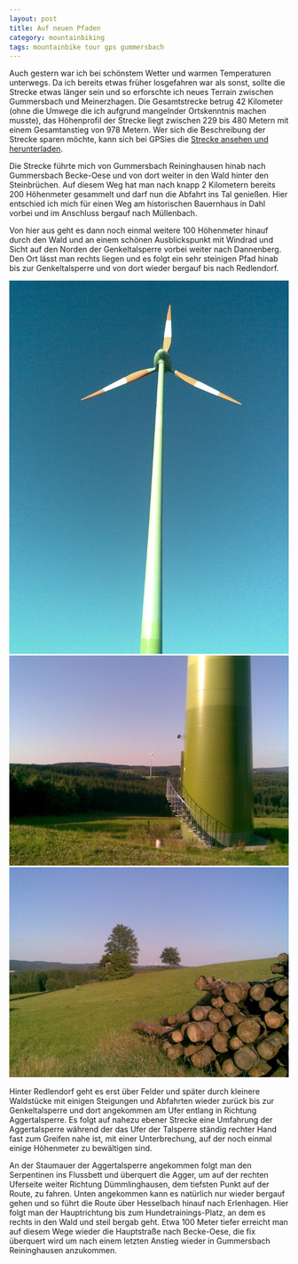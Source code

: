 ```yaml
---
layout: post
title: Auf neuen Pfaden
category: mountainbiking
tags: mountainbike tour gps gummersbach
---
```


Auch gestern war ich bei schönstem Wetter und warmen Temperaturen unterwegs. Da ich bereits etwas früher losgefahren war als sonst, sollte die Strecke etwas länger sein und so erforschte ich neues Terrain zwischen Gummersbach und Meinerzhagen. Die Gesamtstrecke betrug 42 Kilometer (ohne die Umwege die ich aufgrund mangelnder Ortskenntnis machen musste), das Höhenprofil der Strecke liegt zwischen 229 bis 480 Metern mit einem Gesamtanstieg von 978 Metern. Wer sich die Beschreibung der Strecke sparen möchte, kann sich bei GPSies die [Strecke ansehen und herunterladen](http://www.gpsies.com/map.do?fileId=nnabnzqfiwocgzcv).

Die Strecke führte mich von Gummersbach Reininghausen hinab nach Gummersbach Becke-Oese und von dort weiter in den Wald hinter den Steinbrüchen. Auf diesem Weg hat man nach knapp 2 Kilometern bereits 200 Höhenmeter gesammelt und darf nun die Abfahrt ins Tal genießen. Hier entschied ich mich für einen Weg am historischen Bauernhaus in Dahl vorbei und im Anschluss bergauf nach Müllenbach.

Von hier aus geht es dann noch einmal weitere 100 Höhenmeter hinauf durch den Wald und an einem schönen Ausblickspunkt mit Windrad und Sicht auf den Norden der Genkeltalsperre vorbei weiter nach Dannenberg. Den Ort lässt man rechts liegen und es folgt ein sehr steinigen Pfad hinab bis zur Genkeltalsperre und von dort wieder bergauf bis nach Redlendorf.

![Windrad bei Dannenberg](/images/2008-07-25/01.jpg)
![Rumpf des Windrades bei Dannenberg](/images/2008-07-25/02.jpg)
![Am Windrad bei Dannenberg](/images/2008-07-25/03.jpg)

Hinter Redlendorf geht es erst über Felder und später durch kleinere Waldstücke mit einigen Steigungen und Abfahrten wieder zurück bis zur Genkeltalsperre und dort angekommen am Ufer entlang in Richtung Aggertalsperre. Es folgt auf nahezu ebener Strecke eine Umfahrung der Aggertalsperre während der das Ufer der Talsperre ständig rechter Hand fast zum Greifen nahe ist, mit einer Unterbrechung, auf der noch einmal einige Höhenmeter zu bewältigen sind.

An der Staumauer der Aggertalsperre angekommen folgt man den Serpentinen ins Flussbett und überquert die Agger, um auf der rechten Uferseite weiter Richtung Dümmlinghausen, dem tiefsten Punkt auf der Route, zu fahren. Unten angekommen kann es natürlich nur wieder bergauf gehen und so führt die Route über Hesselbach hinauf nach Erlenhagen. Hier folgt man der Hauptrichtung bis zum Hundetrainings-Platz, an dem es rechts in den Wald und steil bergab geht. Etwa 100 Meter tiefer erreicht man auf diesem Wege wieder die Hauptstraße nach Becke-Oese, die fix überquert wird um nach einem letzten Anstieg wieder in Gummersbach Reininghausen anzukommen.
